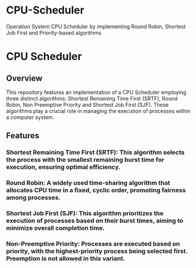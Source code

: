 # CPU-Scheduler
Operation System CPU Scheduler by implementing Round Robin, Shortest Job First and Priority-based algorithms  
# CPU Scheduler
## Overview
This repository features an implementation of a CPU Scheduler employing three distinct algorithms: Shortest Remaining Time First (SRTF), Round Robin, Non Preemptive Priority and Shortest Job First (SJF). These algorithms play a crucial role in managing the execution of processes within a computer system.

## Features
### Shortest Remaining Time First (SRTF): This algorithm selects the process with the smallest remaining burst time for execution, ensuring optimal efficiency.
### Round Robin: A widely used time-sharing algorithm that allocates CPU time in a fixed, cyclic order, promoting fairness among processes.
### Shortest Job First (SJF): This algorithm prioritizes the execution of processes based on their burst times, aiming to minimize overall completion time.
### Non-Preemptive Priority: Processes are executed based on priority, with the highest-priority process being selected first. Preemption is not allowed in this variant.
